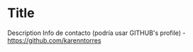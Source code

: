 # Title
Description
Info de contacto (podría usar GITHUB's profile) - https://github.com/karenntorres
